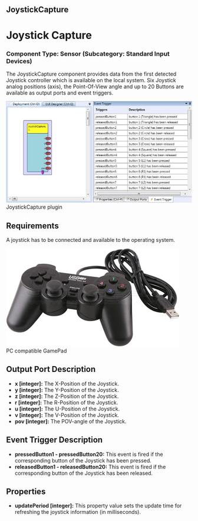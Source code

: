 ##

## JoystickCapture

# Joystick Capture

### Component Type: Sensor (Subcategory: Standard Input Devices)

The JoystickCapture component provides data from the first detected Joystick controller which is available on the local system. Six Joystick analog positions (axis), the Point-Of-View angle and up to 20 Buttons are available as output ports and event triggers.

![Screenshot: JoystickCapture plugin](./img/JoystickCapture.jpg "Screenshot: JoystickCapture plugin")  
JoystickCapture plugin

## Requirements

A joystick has to be connected and available to the operating system.

![PC compatible GamePad](./img/GamePad.jpg "PC compatible GamePad")  
PC compatible GamePad

## Output Port Description

- **x \[integer\]:** The X-Position of the Joystick.
- **y \[integer\]:** The Y-Position of the Joystick.
- **z \[integer\]:** The Z-Position of the Joystick.
- **r \[integer\]:** The R-Position of the Joystick.
- **u \[integer\]:** The U-Position of the Joystick.
- **v \[integer\]:** The V-Position of the Joystick.
- **pov \[integer\]:** The POV-angle of the Joystick.

## Event Trigger Description

- **pressedButton1 - pressedButton20:** This event is fired if the corresponding button of the Joystick has been pressed.
- **releasedButton1 - releasedButton20:** This event is fired if the corresponding button of the Joystick has been released.

## Properties

- **updatePeriod \[integer\]:** This property value sets the update time for refreshing the joystick information (in milliseconds).
